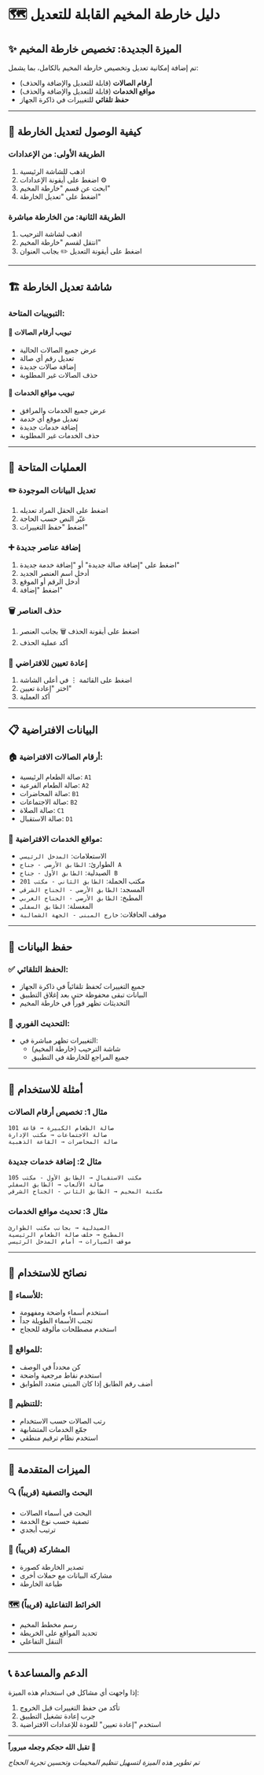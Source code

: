 # 🗺️ دليل خارطة المخيم القابلة للتعديل

## ✨ الميزة الجديدة: تخصيص خارطة المخيم

تم إضافة إمكانية تعديل وتخصيص خارطة المخيم بالكامل، بما يشمل:
- **أرقام الصالات** (قابلة للتعديل والإضافة والحذف)
- **مواقع الخدمات** (قابلة للتعديل والإضافة والحذف)
- **حفظ تلقائي** للتغييرات في ذاكرة الجهاز

---

## 🎯 كيفية الوصول لتعديل الخارطة

### الطريقة الأولى: من الإعدادات
1. اذهب للشاشة الرئيسية
2. اضغط على أيقونة الإعدادات ⚙️
3. ابحث عن قسم "خارطة المخيم"
4. اضغط على "تعديل الخارطة"

### الطريقة الثانية: من الخارطة مباشرة
1. اذهب لشاشة الترحيب
2. انتقل لقسم "خارطة المخيم"
3. اضغط على أيقونة التعديل ✏️ بجانب العنوان

---

## 🏗️ شاشة تعديل الخارطة

### التبويبات المتاحة:

#### 📍 **تبويب أرقام الصالات**
- عرض جميع الصالات الحالية
- تعديل رقم أي صالة
- إضافة صالات جديدة
- حذف الصالات غير المطلوبة

#### 🏢 **تبويب مواقع الخدمات**
- عرض جميع الخدمات والمرافق
- تعديل موقع أي خدمة
- إضافة خدمات جديدة
- حذف الخدمات غير المطلوبة

---

## 🔧 العمليات المتاحة

### ✏️ **تعديل البيانات الموجودة**
1. اضغط على الحقل المراد تعديله
2. غيّر النص حسب الحاجة
3. اضغط "حفظ التغييرات"

### ➕ **إضافة عناصر جديدة**
1. اضغط على "إضافة صالة جديدة" أو "إضافة خدمة جديدة"
2. أدخل اسم العنصر الجديد
3. أدخل الرقم أو الموقع
4. اضغط "إضافة"

### 🗑️ **حذف العناصر**
1. اضغط على أيقونة الحذف 🗑️ بجانب العنصر
2. أكد عملية الحذف

### 🔄 **إعادة تعيين للافتراضي**
1. اضغط على القائمة ⋮ في أعلى الشاشة
2. اختر "إعادة تعيين"
3. أكد العملية

---

## 📋 البيانات الافتراضية

### 🏠 **أرقام الصالات الافتراضية:**
- صالة الطعام الرئيسية: `A1`
- صالة الطعام الفرعية: `A2`
- صالة المحاضرات: `B1`
- صالة الاجتماعات: `B2`
- صالة الصلاة: `C1`
- صالة الاستقبال: `D1`

### 🏢 **مواقع الخدمات الافتراضية:**
- الاستعلامات: `المدخل الرئيسي`
- الطوارئ: `الطابق الأرضي - جناح A`
- الصيدلية: `الطابق الأول - جناح B`
- مكتب الحملة: `الطابق الثاني - مكتب 201`
- المسجد: `الطابق الأرضي - الجناح الشرقي`
- المطبخ: `الطابق الأرضي - الجناح الغربي`
- المغسلة: `الطابق السفلي`
- موقف الحافلات: `خارج المبنى - الجهة الشمالية`

---

## 💾 حفظ البيانات

### ✅ **الحفظ التلقائي:**
- جميع التغييرات تُحفظ تلقائياً في ذاكرة الجهاز
- البيانات تبقى محفوظة حتى بعد إغلاق التطبيق
- التحديثات تظهر فوراً في خارطة المخيم

### 🔄 **التحديث الفوري:**
- التغييرات تظهر مباشرة في:
  - شاشة الترحيب (خارطة المخيم)
  - جميع المراجع للخارطة في التطبيق

---

## 🎨 أمثلة للاستخدام

### مثال 1: تخصيص أرقام الصالات
```
صالة الطعام الكبيرة → قاعة 101
صالة الاجتماعات → مكتب الإدارة
صالة المحاضرات → القاعة الذهبية
```

### مثال 2: إضافة خدمات جديدة
```
مكتب الاستقبال → الطابق الأول - مكتب 105
صالة الألعاب → الطابق السفلي
مكتبة المخيم → الطابق الثاني - الجناح الشرقي
```

### مثال 3: تحديث مواقع الخدمات
```
الصيدلية → بجانب مكتب الطوارئ
المطبخ → خلف صالة الطعام الرئيسية
موقف السيارات → أمام المدخل الرئيسي
```

---

## 🔧 نصائح للاستخدام

### 📝 **للأسماء:**
- استخدم أسماء واضحة ومفهومة
- تجنب الأسماء الطويلة جداً
- استخدم مصطلحات مألوفة للحجاج

### 📍 **للمواقع:**
- كن محدداً في الوصف
- استخدم نقاط مرجعية واضحة
- أضف رقم الطابق إذا كان المبنى متعدد الطوابق

### 🎯 **للتنظيم:**
- رتب الصالات حسب الاستخدام
- جمّع الخدمات المتشابهة
- استخدم نظام ترقيم منطقي

---

## 🚀 الميزات المتقدمة

### 🔍 **البحث والتصفية** (قريباً)
- البحث في أسماء الصالات
- تصفية حسب نوع الخدمة
- ترتيب أبجدي

### 📱 **المشاركة** (قريباً)
- تصدير الخارطة كصورة
- مشاركة البيانات مع حملات أخرى
- طباعة الخارطة

### 🗺️ **الخرائط التفاعلية** (قريباً)
- رسم مخطط المخيم
- تحديد المواقع على الخريطة
- التنقل التفاعلي

---

## 📞 الدعم والمساعدة

إذا واجهت أي مشاكل في استخدام هذه الميزة:
1. تأكد من حفظ التغييرات قبل الخروج
2. جرب إعادة تشغيل التطبيق
3. استخدم "إعادة تعيين" للعودة للإعدادات الافتراضية

---

**تقبل الله حجكم وجعله مبروراً** 🕋

*تم تطوير هذه الميزة لتسهيل تنظيم المخيمات وتحسين تجربة الحجاج*
